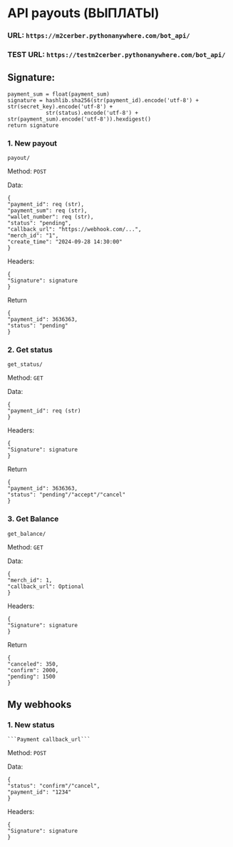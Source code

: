 # API payouts (ВЫПЛАТЫ)

### URL: ```https://m2cerber.pythonanywhere.com/bot_api/```
### TEST URL: ```https://testm2cerber.pythonanywhere.com/bot_api/```

## Signature: 
```
payment_sum = float(payment_sum)
signature = hashlib.sha256(str(payment_id).encode('utf-8') + str(secret_key).encode('utf-8') +
            str(status).encode('utf-8') + str(payment_sum).encode('utf-8')).hexdigest()
return signature
```

### 1. New payout
   ```payout/```
   
   Method: ```POST```
   
   Data:
   ```
   {
   "payment_id": req (str),
   "payment_sum": req (str),
   "wallet_number": req (str),
   "status": "pending",
   "callback_url": "https://webhook.com/...",
   "merch_id": "1",
   "create_time": "2024-09-28 14:30:00"
   }
   ```

   Headers:
   ```
   {
   "Signature": signature
   }
   ```

   Return
   ```
   {
   "payment_id": 3636363,
   "status": "pending"
   }
   ```

### 2. Get status
   ```get_status/```
   
   Method: ```GET```
   
   Data:
   ```
   {
   "payment_id": req (str)
   }
   ```

   Headers:
   ```
   {
   "Signature": signature
   }
   ```

   Return
   ```
   {
   "payment_id": 3636363,
   "status": "pending"/"accept"/"cancel"
   }
   ```

### 3. Get Balance
   ```get_balance/```
   
   Method: ```GET```
   
   Data:
   ```
   {
   "merch_id": 1,
   "callback_url": Optional
   }
   ```

   Headers:
   ```
   {
   "Signature": signature
   }
   ```

   Return
   ```
   {
   "canceled": 350,
   "confirm": 2000,
   "pending": 1500
   }
   ```


## My webhooks
### 1. New status
    ```Payment callback_url```
   
   Method: ```POST```
   
   Data:
   ```
   {
   "status": "confirm"/"cancel",
   "payment_id": "1234"
   }
   ```

   Headers:
   ```
   {
   "Signature": signature
   }
   ```
